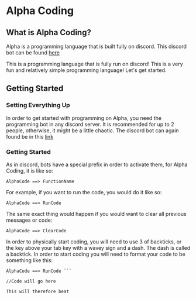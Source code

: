 # Alpha Coding

## What is Alpha Coding?

Alpha is a programming language that is built fully on discord. This discord bot can be found [here](https://discord.com/api/oauth2/authorize?client_id=833746120462041109&permissions=8&scope=bot)

This is a programming language that is fully run on discord! 
This is a very fun and relatively simple programming language!
Let's get started.

## Getting Started

### Setting Everything Up

In order to get started with programming on Alpha, you need the programming bot in any discord server.
It is recommended for up to 2 people, otherwise, it might be a little chaotic.
The discord bot can again found be in this [link](https://discord.com/api/oauth2/authorize?client_id=833746120462041109&permissions=8&scope=bot)

### Getting Started

As in discord, bots have a special prefix in order to activate them, for Alpha Coding, it is like so:

```
AlphaCode ==> FunctionName
```

For example, if you want to run the code, you would do it like so:

```
AlphaCode ==> RunCode
```

The same exact thing would happen if you would want to clear all previous messages or code:

```
AlphaCode ==> ClearCode
```

In order to physically start coding, you will need to use 3 of backticks, or the key above your tab key with a wavey sign and a dash. The dash is called a backtick. In order to start coding you will need to format your code to be something like this:

```
AlphaCode ==> RunCode ```

//Code will go here

```
```#
This will therefore beat
